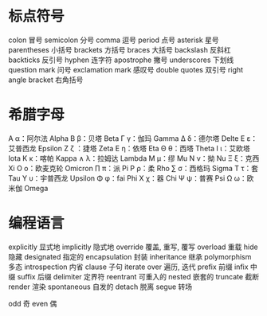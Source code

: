 # 标点符号

colon		冒号
semicolon	分号
comma		逗号
period		点号
asterisk	星号
parentheses	小括号
brackets	方括号
braces		大括号
backslash	反斜杠
backticks	反引号
hyphen		连字符
apostrophe	撇号
underscores			下划线
question mark		问号
exclamation mark	感叹号
double quotes		双引号
right angle bracket	右角括号

# 希腊字母

Α α：阿尔法 Alpha
Β β：贝塔 Beta
Γ γ：伽玛 Gamma
Δ δ：德尔塔 Delte
Ε ε：艾普西龙 Epsilon
Ζ ζ  ：捷塔 Zeta
Ε η：依塔 Eta
Θ θ：西塔 Theta
Ι ι：艾欧塔 Iota
Κ κ：喀帕 Kappa
∧ λ：拉姆达 Lambda
Μ μ：缪 Mu
Ν ν：拗 Nu
Ξ ξ：克西 Xi
Ο ο：欧麦克轮 Omicron
∏ π：派 Pi
Ρ ρ：柔 Rho
∑ σ：西格玛 Sigma
Τ τ：套 Tau
Υ υ：宇普西龙 Upsilon
Φ φ：fai Phi
Χ χ：器 Chi
Ψ ψ：普赛 Psi
Ω ω：欧米伽 Omega

# 编程语言

explicitly	显式地
implicitly	隐式地
override	覆盖, 重写, 覆写
overload	重载
hide		隐藏
designated	指定的
encapsulation	封装
inheritance		继承
polymorphism	多态
introspection	内省
clause			子句
iterate over	遍历, 迭代
prefix		前缀
infix		中缀
suffix		后缀
delimiter	定界符
reentrant	可重入的
nested		嵌套的
truncate	截断
render		渲染
spontaneous	自发的
detach		脱离
segue		转场

odd 奇
even 偶
